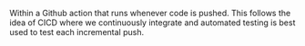 Within a Github action that runs whenever code is pushed. This follows the idea of CICD where we continuously integrate and automated testing is best used to test each incremental push.





